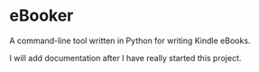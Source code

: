 # eBooker
A command-line tool written in Python for writing Kindle eBooks.

I will add documentation after I have really started this project.
